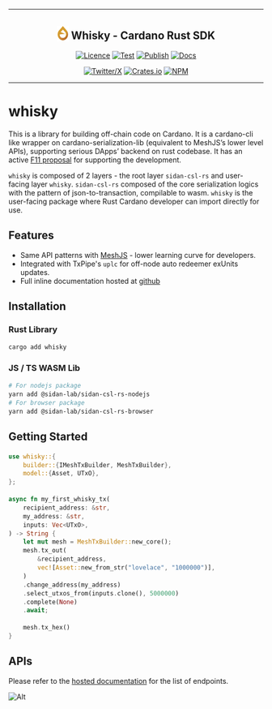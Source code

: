<div align="center">
  <hr />
    <h2 align="center" style="border-bottom: none"><img style="position: relative; top: 0.25rem;" src="https://raw.githubusercontent.com/sidan-lab/brand_assets/main/whisky.png" alt="Whisky" height="30" /> Whisky - Cardano Rust SDK</h2>

[![Licence](https://img.shields.io/github/license/sidan-lab/whisky)](https://github.com/sidan-lab/whisky/blob/master/LICENSE)
[![Test](https://github.com/sidan-lab/whisky/actions/workflows/rust-build-test.yml/badge.svg)](https://github.com/sidan-lab/whisky/actions/workflows/rust-build-test.yml)
[![Publish](https://github.com/sidan-lab/whisky/actions/workflows/publish-packages.yml/badge.svg)](https://github.com/sidan-lab/whisky/actions/workflows/publish-packages.yml)
[![Docs](https://github.com/sidan-lab/whisky/actions/workflows/static.yml/badge.svg?branch=master)](https://github.com/sidan-lab/whisky/actions/workflows/static.yml)

[![Twitter/X](https://img.shields.io/badge/Follow%20us-@sidan__lab-blue?logo=x&style=for-the-badge)](https://x.com/sidan_lab)
[![Crates.io](https://img.shields.io/crates/v/whisky?style=for-the-badge)](https://crates.io/crates/whisky)
[![NPM](https://img.shields.io/npm/v/%40sidan-lab%2Fsidan-csl-rs-nodejs?style=for-the-badge)](https://www.npmjs.com/package/@sidan-lab/sidan-csl-rs-nodejs)

  <hr/>
</div>

# whisky

This is a library for building off-chain code on Cardano. It is a cardano-cli like wrapper on cardano-serialization-lib (equivalent to MeshJS’s lower level APIs), supporting serious DApps’ backend on rust codebase. It has an active [F11 proposal](https://cardano.ideascale.com/c/idea/112172) for supporting the development.

`whisky` is composed of 2 layers - the root layer `sidan-csl-rs` and user-facing layer `whisky`. `sidan-csl-rs` composed of the core serialization logics with the pattern of json-to-transaction, compilable to wasm. `whisky` is the user-facing package where Rust Cardano developer can import directly for use.

## Features

- Same API patterns with [MeshJS](https://meshjs.dev/apis/transaction/builderExample) - lower learning curve for developers.
- Integrated with TxPipe's `uplc` for off-node auto redeemer exUnits updates.
- Full inline documentation hosted at [github](https://sidan-lab.github.io/whisky/whisky/index.html)

## Installation

### Rust Library

```sh
cargo add whisky
```

### JS / TS WASM Lib

```sh
# For nodejs package
yarn add @sidan-lab/sidan-csl-rs-nodejs
# For browser package
yarn add @sidan-lab/sidan-csl-rs-browser
```

## Getting Started

```rust
use whisky::{
    builder::{IMeshTxBuilder, MeshTxBuilder},
    model::{Asset, UTxO},
};

async fn my_first_whisky_tx(
    recipient_address: &str,
    my_address: &str,
    inputs: Vec<UTxO>,
) -> String {
    let mut mesh = MeshTxBuilder::new_core();
    mesh.tx_out(
        &recipient_address,
        vec![Asset::new_from_str("lovelace", "1000000")],
    )
    .change_address(my_address)
    .select_utxos_from(inputs.clone(), 5000000)
    .complete(None)
    .await;

    mesh.tx_hex()
}
```

## APIs

Please refer to the [hosted documentation](https://sidan-lab.github.io/whisky/whisky/index.html) for the list of endpoints.

![Alt](https://repobeats.axiom.co/api/embed/2e35716a9dd3250972c06ca2b4c7f1846ef7c51e.svg "Repobeats analytics image")
